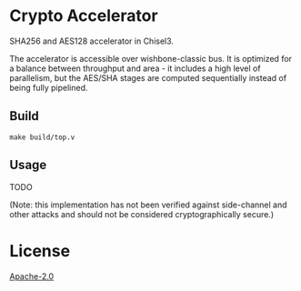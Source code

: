 # Crypto Accelerator

SHA256 and AES128 accelerator in Chisel3.

The accelerator is accessible over wishbone-classic bus. It is optimized for a balance between throughput and area - it includes a high level of parallelism, but the AES/SHA stages are computed sequentially instead of being fully pipelined.

## Build

```
make build/top.v
```

## Usage

TODO

(Note: this implementation has not been verified against side-channel and other attacks and should not be considered cryptographically secure.)

# License

[Apache-2.0](LICENSE)